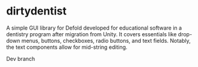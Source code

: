 # dirtydentist
A simple GUI library for Defold developed for educational software in a dentistry program after migration from Unity. It covers essentials like drop-down menus, buttons, checkboxes, radio buttons, and text fields. Notably, the text components allow for mid-string editing.

Dev branch
